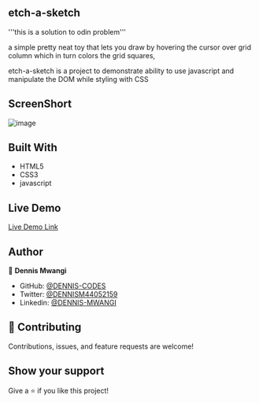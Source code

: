 ## etch-a-sketch
'''this is a solution to odin problem'''

a simple pretty neat toy that lets you draw by hovering the cursor over grid column which in turn colors the grid squares,

etch-a-sketch is a project to demonstrate ability to use javascript and manipulate the DOM
while styling with CSS 

## ScreenShort
![image](https://user-images.githubusercontent.com/65861136/99464443-3694b980-2949-11eb-9d4e-3942cfa877d1.png)


## Built With

- HTML5
- CSS3
- javascript

## Live Demo

[Live Demo Link](https://etch-a-sketch1-1.denniscodes.repl.co)

## Author

👤 **Dennis Mwangi**

- GitHub: [@DENNIS-CODES](https://github.com/DENNIS-CODES)
- Twitter: [@DENNISM44052159](https://twitter.com/DENNISM44052159)
- Linkedin: [@DENNIS-MWANGI](https://www.linkedin.com/in/dennis-mwangi-14b7a01b2/)


## 🤝 Contributing

Contributions, issues, and feature requests are welcome!



## Show your support

Give a ⭐️ if you like this project!
